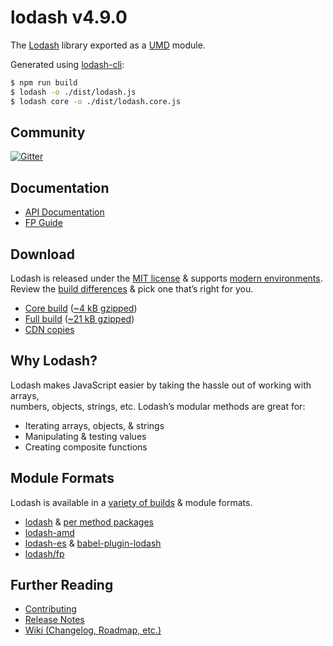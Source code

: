 # lodash v4.9.0

The [Lodash](https://lodash.com/) library exported as a [UMD](https://github.com/umdjs/umd) module.

Generated using [lodash-cli](https://www.npmjs.com/package/lodash-cli):
```bash
$ npm run build
$ lodash -o ./dist/lodash.js
$ lodash core -o ./dist/lodash.core.js
```

## Community

[![Gitter](https://badges.gitter.im/lodash/lodash.svg)](https://gitter.im/lodash/lodash)

## Documentation

  * [API Documentation](https://lodash.com/docs)
  * [FP Guide](https://github.com/lodash/lodash/wiki/FP-Guide)

## Download

Lodash is released under the [MIT license](https://raw.githubusercontent.com/lodash/lodash/4.9.0/LICENSE) & supports [modern environments](#support).<br>
Review the [build differences](https://github.com/lodash/lodash/wiki/build-differences) & pick one that’s right for you.

 * [Core build](https://raw.githubusercontent.com/lodash/lodash/4.9.0/dist/lodash.core.js) ([~4 kB gzipped](https://raw.githubusercontent.com/lodash/lodash/4.9.0/dist/lodash.core.min.js))
 * [Full build](https://raw.githubusercontent.com/lodash/lodash/4.9.0/dist/lodash.js) ([~21 kB gzipped](https://raw.githubusercontent.com/lodash/lodash/4.9.0/dist/lodash.min.js))
 * [CDN copies](https://www.jsdelivr.com/projects/lodash)

## Why Lodash?

Lodash makes JavaScript easier by taking the hassle out of working with arrays,<br>
numbers, objects, strings, etc. Lodash’s modular methods are great for:

* Iterating arrays, objects, & strings
* Manipulating & testing values
* Creating composite functions

## Module Formats

Lodash is available in a [variety of builds](https://lodash.com/custom-builds) & module formats.

 * [lodash](https://www.npmjs.com/package/lodash) & [per method packages](https://www.npmjs.com/browse/keyword/lodash-modularized)
 * [lodash-amd](https://www.npmjs.com/package/lodash-amd)
 * [lodash-es](https://www.npmjs.com/package/lodash-es) & [babel-plugin-lodash](https://www.npmjs.com/package/babel-plugin-lodash)
 * [lodash/fp](https://github.com/lodash/lodash/tree/4.9.0-npm/fp)

## Further Reading

  * [Contributing](https://github.com/lodash/lodash/blob/4.9.0/.github/CONTRIBUTING.md)
  * [Release Notes](https://github.com/lodash/lodash/releases/tag/4.0.0)
  * [Wiki (Changelog, Roadmap, etc.)](https://github.com/lodash/lodash/wiki)
